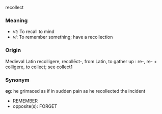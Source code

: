 recollect
### Meaning
+ _vt_: To recall to mind
+ _vi_: To remember something; have a recollection

### Origin

Medieval Latin recolligere, recollēct-, from Latin, to gather up : re-, re- + colligere, to collect; see collect1

### Synonym

__eg__: he grimaced as if in sudden pain as he recollected the incident

+ REMEMBER
+ opposite(s): FORGET


